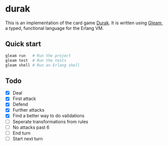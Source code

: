 # durak

This is an implementation of the card game
[Durak](https://en.wikipedia.org/wiki/Durak). It is written using
[Gleam](https://gleam.run), a typed, functional language for the Erlang VM.

## Quick start

```sh
gleam run   # Run the project
gleam test  # Run the tests
gleam shell # Run an Erlang shell
```

## Todo

- [x] Deal
- [x] First attack
- [x] Defend
- [x] Further attacks
- [x] Find a better way to do validations
- [ ] Seperate transformations from rules
- [ ] No attacks past 6
- [ ] End turn
- [ ] Start next turn
